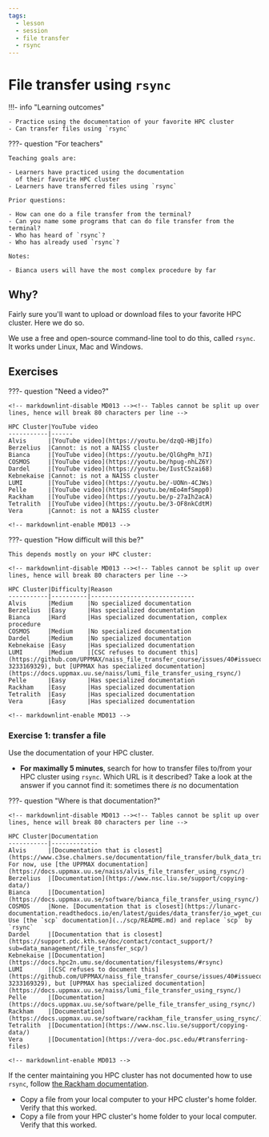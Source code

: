 ```yaml
---
tags:
  - lesson
  - session
  - file transfer
  - rsync
---
```


# File transfer using `rsync`

!!!- info "Learning outcomes"

    - Practice using the documentation of your favorite HPC cluster
    - Can transfer files using `rsync`

???- question "For teachers"

    Teaching goals are:

    - Learners have practiced using the documentation
      of their favorite HPC cluster
    - Learners have transferred files using `rsync`

    Prior questions:

    - How can one do a file transfer from the terminal?
    - Can you name some programs that can do file transfer from the terminal?
    - Who has heard of `rsync`?
    - Who has already used `rsync`?

    Notes:

    - Bianca users will have the most complex procedure by far

## Why?

Fairly sure you'll want to upload or download files to your
favorite HPC cluster.
Here we do so.

We use a free and open-source command-line tool to do this,
called `rsync`.
It works under Linux, Mac and Windows.

## Exercises

???- question "Need a video?"

    <!-- markdownlint-disable MD013 --><!-- Tables cannot be split up over lines, hence will break 80 characters per line -->

    HPC Cluster|YouTube video
    -----------|------
    Alvis      |[YouTube video](https://youtu.be/dzqQ-HBjIfo)
    Berzelius  |Cannot: is not a NAISS cluster
    Bianca     |[YouTube video](https://youtu.be/QlGhgPm_h7I)
    COSMOS     |[YouTube video](https://youtu.be/hpug-nhLZ6Y)
    Dardel     |[YouTube video](https://youtu.be/IustC5zai68)
    Kebnekaise |Cannot: is not a NAISS cluster
    LUMI       |[YouTube video](https://youtu.be/-UONn-4CJWs)
    Pelle      |[YouTube video](https://youtu.be/mEo4mfSmpp0)
    Rackham    |[YouTube video](https://youtu.be/p-27aIh2acA)
    Tetralith  |[YouTube video](https://youtu.be/3-OF8nkCdtM)
    Vera       |Cannot: is not a NAISS cluster

    <!-- markdownlint-enable MD013 -->

???- question "How difficult will this be?"

    This depends mostly on your HPC cluster:

    <!-- markdownlint-disable MD013 --><!-- Tables cannot be split up over lines, hence will break 80 characters per line -->

    HPC Cluster|Difficulty|Reason
    -----------|----------|-----------------------------
    Alvis      |Medium    |No specialized documentation
    Berzelius  |Easy      |Has specialized documentation
    Bianca     |Hard      |Has specialized documentation, complex procedure
    COSMOS     |Medium    |No specialized documentation
    Dardel     |Medium    |No specialized documentation
    Kebnekaise |Easy      |Has specialized documentation
    LUMI       |Medium    |[CSC refuses to document this](https://github.com/UPPMAX/naiss_file_transfer_course/issues/40#issuecomment-3233169329), but [UPPMAX has specialized documentation](https://docs.uppmax.uu.se/naiss/lumi_file_transfer_using_rsync/)
    Pelle      |Easy      |Has specialized documentation
    Rackham    |Easy      |Has specialized documentation
    Tetralith  |Easy      |Has specialized documentation
    Vera       |Easy      |Has specialized documentation

    <!-- markdownlint-enable MD013 -->

### Exercise 1: transfer a file

Use the documentation of your HPC cluster.

- **For maximally 5 minutes**, search for how to transfer files
  to/from your HPC cluster
  using `rsync`. Which URL is it described?
  Take a look at the answer if you
  cannot find it: sometimes there *is* no documentation

???- question "Where is that documentation?"

    <!-- markdownlint-disable MD013 --><!-- Tables cannot be split up over lines, hence will break 80 characters per line -->

    HPC Cluster|Documentation
    -----------|-------------
    Alvis      |[Documentation that is closest](https://www.c3se.chalmers.se/documentation/file_transfer/bulk_data_transfer/). For now, use [the UPPMAX documentation](https://docs.uppmax.uu.se/naiss/alvis_file_transfer_using_rsync/)
    Berzelius  |[Documentation](https://www.nsc.liu.se/support/copying-data/)
    Bianca     |[Documentation](https://docs.uppmax.uu.se/software/bianca_file_transfer_using_rsync/)
    COSMOS     |None. [Documentation that is closest](https://lunarc-documentation.readthedocs.io/en/latest/guides/data_transfer/io_wget_curl/). Use [the `scp` documentation](../scp/README.md) and replace `scp` by `rsync`
    Dardel     |[Documentation that is closest](https://support.pdc.kth.se/doc/contact/contact_support/?sub=data_management/file_transfer_scp/)
    Kebnekaise |[Documentation](https://docs.hpc2n.umu.se/documentation/filesystems/#rsync)
    LUMI       |[CSC refuses to document this](https://github.com/UPPMAX/naiss_file_transfer_course/issues/40#issuecomment-3233169329), but [UPPMAX has specialized documentation](https://docs.uppmax.uu.se/naiss/lumi_file_transfer_using_rsync/)
    Pelle      |[Documentation](https://docs.uppmax.uu.se/software/pelle_file_transfer_using_rsync/)
    Rackham    |[Documentation](https://docs.uppmax.uu.se/software/rackham_file_transfer_using_rsync/)
    Tetralith  |[Documentation](https://www.nsc.liu.se/support/copying-data/)
    Vera       |[Documentation](https://vera-doc.psc.edu/#transferring-files)

    <!-- markdownlint-enable MD013 -->

If the center maintaining you HPC cluster has not documented how to use
`rsync`,
follow [the Rackham documentation](https://docs.uppmax.uu.se/software/rackham_file_transfer_using_rsync/).

- Copy a file from your local computer to your HPC cluster's home folder.
  Verify that this worked.
- Copy a file from your HPC cluster's home folder to your local computer.
  Verify that this worked.
